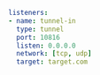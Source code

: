 ```{.yaml linenums="1"}
listeners:
- name: tunnel-in
  type: tunnel
  port: 10816
  listen: 0.0.0.0
  network: [tcp, udp]
  target: target.com
```
